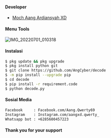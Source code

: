 #### Developer
- [Moch Aang Ardiansyah XD]()
#### Menu Tools
![IMG_20220701_010318](https://user-images.githubusercontent.com/92802033/176752485-3a3c5137-91e3-4db8-a576-ef6fed9a4c86.jpg)
#### Instalasi
``` bash
$ pkg update && pkg upgrade
$ pkg install python git
$ git clone https://github.com/AngCyber/decode
$ -m pip install --upgrade pip
$ cd decode
$ pip install -r requirement.code
$ python decode.py
```
#### Sosial Media
``` bash
Facebook     : Facebook.com/Aang.Qwerty69
Instagram    : Instagram.com/aangxd.qwerty_
Whatsapp bot : +6285600457223
```
#### Thank you for your support
